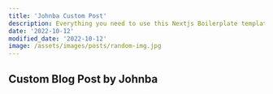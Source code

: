 ```yaml
---
title: 'Johnba Custom Post'
description: Everything you need to use this Nextjs Boilerplate template
date: '2022-10-12'
modified_date: '2022-10-12'
image: /assets/images/posts/random-img.jpg
---
```


## Custom Blog Post by Johnba